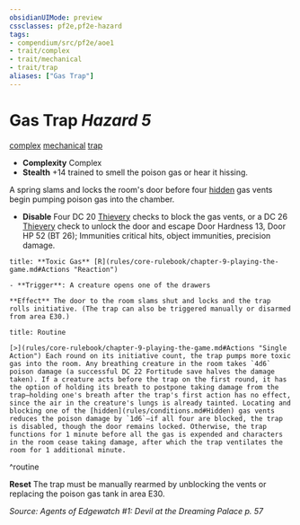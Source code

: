 ```yaml
---
obsidianUIMode: preview
cssclasses: pf2e,pf2e-hazard
tags:
- compendium/src/pf2e/aoe1
- trait/complex
- trait/mechanical
- trait/trap
aliases: ["Gas Trap"]
---
```

# Gas Trap *Hazard 5*  
[complex](rules/traits/complex.md "Complex Hazard Trait")  [mechanical](rules/traits/mechanical.md "Mechanical Hazard Trait")  [trap](rules/traits/trap.md "Trap Hazard Trait")  

- **Complexity** Complex
- **Stealth** +14 trained to smell the poison gas or hear it hissing.  

A spring slams and locks the room's door before four [hidden](rules/conditions.md#Hidden) gas vents begin pumping poison gas into the chamber.

- **Disable** Four DC 20 [Thievery](compendium/skills.md#Thievery) checks to block the gas vents, or a DC 26 [Thievery](compendium/skills.md#Thievery) check to unlock the door and escape Door Hardness 13, Door HP 52 (BT 26); Immunities critical hits, object immunities, precision damage.  

```ad-embed-ability
title: **Toxic Gas** [R](rules/core-rulebook/chapter-9-playing-the-game.md#Actions "Reaction")

- **Trigger**: A creature opens one of the drawers

**Effect** The door to the room slams shut and locks and the trap rolls initiative. (The trap can also be triggered manually or disarmed from area E30.)
```

```ad-pf2-summary
title: Routine

[>](rules/core-rulebook/chapter-9-playing-the-game.md#Actions "Single Action") Each round on its initiative count, the trap pumps more toxic gas into the room. Any breathing creature in the room takes `4d6` poison damage (a successful DC 22 Fortitude save halves the damage taken). If a creature acts before the trap on the first round, it has the option of holding its breath to postpone taking damage from the trap—holding one's breath after the trap's first action has no effect, since the air in the creature's lungs is already tainted. Locating and blocking one of the [hidden](rules/conditions.md#Hidden) gas vents reduces the poison damage by `1d6`—if all four are blocked, the trap is disabled, though the door remains locked. Otherwise, the trap functions for 1 minute before all the gas is expended and characters in the room cease taking damage, after which the trap ventilates the room for 1 additional minute.
```
^routine

**Reset** The trap must be manually rearmed by unblocking the vents or replacing the poison gas tank in area E30.  

*Source: Agents of Edgewatch #1: Devil at the Dreaming Palace p. 57*